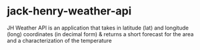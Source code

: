 # jack-henry-weather-api
JH Weather API is an application that takes in latitude (lat) and longitude (long) coordinates (in decimal form) &amp; returns a short forecast for the area and a characterization of the temperature
